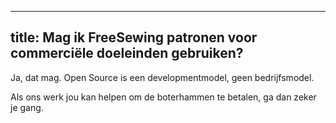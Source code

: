 ***

## title: Mag ik FreeSewing patronen voor commerciële doeleinden gebruiken?

Ja, dat mag. Open Source is een developmentmodel, geen bedrijfsmodel.

Als ons werk jou kan helpen om de boterhammen te betalen, ga dan zeker je gang.
